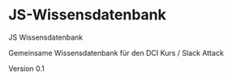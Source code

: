 # JS-Wissensdatenbank
JS Wissensdatenbank

Gemeinsame Wissensdatenbank für den DCI Kurs / Slack Attack

Version 0.1
